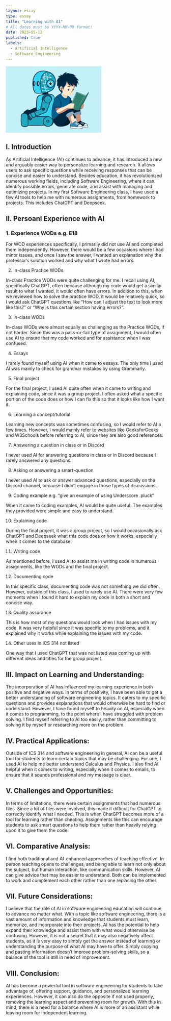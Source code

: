 ```yaml
---
layout: essay
type: essay
title: "Learning with AI"
# All dates must be YYYY-MM-DD format!
date: 2025-05-12
published: true
labels:
  - Artificial Intelligence
  - Software Engineering
---
```


<img width="300px" class="rounded float-start pe-4" src="../img/ai.png">

## I. Introduction

  As Artificial Intelligence (AI) continues to advance, it has introduced a new and arguably easier way to personalize learning and research. It allows users to ask specific questions while receiving responses that can be concise and easier to understand. Besides education, it has revolutionized numerous working fields, including Software Engineering, where it can identify possible errors, generate code, and assist with managing and optimizing projects. In my first Software Engineering class, I have used a few AI tools to help me with numerous assignments, from homework to projects. This includes ChatGPT and Deepseek. 

## II. Persoanl Experience with AI

### 1. Experience WODs e.g. E18

For WOD experiences specifically, I primarily did not use AI and completed them independently. However, there would be a few occasions where I had minor issues, and once I saw the answer, I wanted an explanation why the professor’s solution worked and why what I wrote had errors. 

2. In-class Practice WODs

In-class Practice WODs were quite challenging for me. I recall using AI, specifically ChatGPT, often because although my code would get a similar result to what I wanted, it would often have errors. In addition to this, when we reviewed how to solve the practice WOD, it would be relatively quick, so I would ask ChatGPT questions like “How can I adjust the text to look more like this?” or “Why is this certain section having errors?”. 

3. In-class WODs 

In-class WODs were almost equally as challenging as the Practice WODs, if not harder. Since this was a pass-or-fail type of assignment, I would often use AI to ensure that my code worked and for assistance when I was confused. 

4. Essays

I rarely found myself using AI when it came to essays. The only time I used AI was mainly to check for grammar mistakes by using Grammarly.  

5. Final project

For the final project, I used AI quite often when it came to writing and explaining code, since it was a group project. I often asked what a specific portion of the code does or how I can fix this so that it looks like how I want it. 

6. Learning a concept/tutorial

Learning new concepts was sometimes confusing, so I would refer to AI a few times. However, I would mainly refer to websites like GeeksforGeeks and W3Schools before referring to AI, since they are also good references. 

7. Answering a question in class or in Discord

I never used AI for answering questions in class or in Discord because I rarely answered any questions. 

8. Asking or answering a smart-question

I never used AI to ask or answer advanced questions, especially on the Discord channel, because I didn’t engage in those types of discussions.

9. Coding example e.g. “give an example of using Underscore .pluck”

When it came to coding examples, AI would be quite useful. The examples they provided were simple and easy to understand.

10. Explaining code

During the final project, it was a group project, so I would occasionally ask ChatGPT and Deepseek what this code does or how it works, especially when it comes to the database. 

11. Writing code

As mentioned before, I used AI to assist me in writing code in numerous assignments, like the WODs and the final project. 

12. Documenting code

In this specific class, documenting code was not something we did often. However, outside of this class, I used to rarely use AI. There were very few moments when I found it hard to explain my code in both a short and concise way. 

13. Quality assurance

This is how most of my questions would look when I had issues with my code. It was very helpful since it was specific to my problems, and it explained why it works while explaining the issues with my code. 

14. Other uses in ICS 314 not listed

One way that I used ChatGPT that was not listed was coming up with different ideas and titles for the group project. 

## III. Impact on Learning and Understanding:

The incorporation of AI has influenced my learning experience in both positive and negative ways. In terms of positivity, I have been able to get a better understanding of software engineering topics. It caters to my specific questions and provides explanations that would otherwise be hard to find or understand. However, I have found myself to heavily on AI, especially when it comes to programming, to the point where I have struggled with problem solving. I find myself referring to AI too easily, rather than committing to solving it by myself or researching more on the problem. 

## IV. Practical Applications:

Outside of ICS 314 and software engineering in general, AI can be a useful tool for students to learn certain topics that may be challenging. For one, I used AI to help me better understand Calculus and Physics. I also find AI helpful when it comes to writing, especially when it comes to emails, to ensure that it sounds professional and my message is clear.

## V. Challenges and Opportunities:

In terms of limitations, there were certain assignments that had numerous files. Since a lot of files were involved, this made it difficult for ChatGPT to correctly identify what I needed. This is when ChatGPT becomes more of a tool for learning rather than cheating. Assignments like this can encourage students to ask smart questions to help them rather than heavily relying upon it to give them the code. 

## VI. Comparative Analysis:

I find both traditional and AI-enhanced approaches of teaching effective. In-person teaching opens to challenges, and being able to learn not only about the subject, but human interaction, like communication skills. However, AI can give advice that may be easier to understand. Both can be implemented to work and complement each other rather than one replacing the other. 

## VII. Future Considerations:

I believe that the role of AI in software engineering education will continue to advance no matter what. With a topic like software engineering, there is a vast amount of information and knowledge that students must learn, memorize, and incorporate into their projects. AI has the potential to help expand their knowledge and assist them with what would otherwise be confusing. However, it is not a secret that it may also negatively affect students, as it is very easy to simply get the answer instead of learning or understanding the purpose of what AI may have to offer. Simply copying and pasting information doesn’t improve problem-solving skills, so a balance of the tool is still in need of improvement. 

## VIII. Conclusion:

AI has become a powerful tool in software engineering for students to take advantage of, offering support, guidance, and personalized learning experiences. However, it can also do the opposite if not used properly, removing the learning aspect and preventing room for growth. With this in mind, there is a need for a balance where AI is more of an assistant while leaving room for independent learning. 

